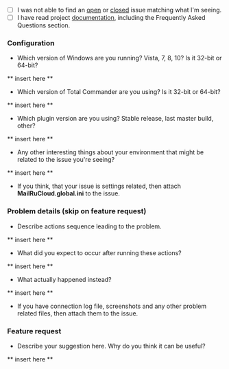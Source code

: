 - [ ] I was not able to find an [open](https://github.com/pozitronik/CloudMailRu/issues?q=is%3Aopen) or [closed](https://github.com/pozitronik/CloudMailRu/issues?q=is%3Aclosed) issue matching what I'm seeing.
- [ ] I have read project [documentation](https://github.com/pozitronik/CloudMailRu/blob/master/README.MD), including the Frequently Asked Questions section.

### Configuration

- Which version of Windows are you running? Vista, 7, 8, 10? Is it 32-bit or 64-bit?

** insert here **

- Which version of Total Commander are you using? Is it 32-bit or 64-bit?

** insert here **

- Which plugin version are you using? Stable release, last master build, other?

** insert here **

- Any other interesting things about your environment that might be related to the issue you're seeing?

** insert here **

- If you think, that your issue is settings related, then attach **MailRuCloud.global.ini** to the issue.

### Problem details (skip on feature request)

- Describe actions sequence leading to the problem.

** insert here **

- What did you expect to occur after running these actions?
 
** insert here **

- What actually happened instead?

** insert here **

- If you have connection log file, screenshots and any other problem related files, then attach them to the issue.

### Feature request

- Describe your suggestion here. Why do you think it can be useful?

** insert here **

